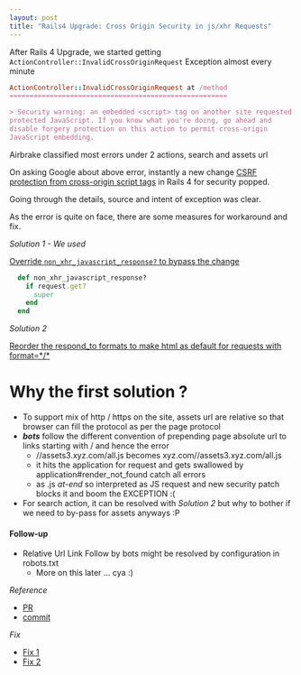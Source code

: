```yaml
---
layout: post
title: "Rails4 Upgrade: Cross Origin Security in js/xhr Requests"
---
```


After Rails 4 Upgrade, we started getting `ActionController::InvalidCrossOriginRequest` Exception almost every minute

```ruby
ActionController::InvalidCrossOriginRequest at /method
======================================================

> Security warning: an embedded <script> tag on another site requested
protected JavaScript. If you know what you're doing, go ahead and
disable forgery protection on this action to permit cross-origin
JavaScript embedding.
```

Airbrake classified most errors under 2 actions, search and assets url

On asking Google about above error, instantly a new change [CSRF protection from cross-origin script tags](https://github.com/rails/rails/pull/13345) in Rails 4
for security popped.

Going through the details, source and intent of exception was clear.

As the error is quite on face, there are some measures for workaround
and fix.

*Solution 1 - We used*

[Override `non_xhr_javascript_response?` to bypass the
change](https://github.com/rails/rails/pull/13345#issuecomment-71099064)

```ruby
  def non_xhr_javascript_response?
    if request.get?
      super
    end
  end
```

*Solution 2*

[Reorder the respond_to formats to make html as default for requests
with format=\*/\*](https://github.com/rails/rails/pull/13345#issuecomment-71114660)

# Why the first solution ?

- To support mix of http / https on the site, assets url are relative so
  that browser can fill the protocol as per the page protocol
- _**bots**_ follow the different convention of prepending page absolute
  url to links starting with / and hence the error
  - //assets3.xyz.com/all.js becomes xyz.com//assets3.xyz.com/all.js
  - it hits the application for request and gets swallowed by
    application#render_not_found catch all errors
  - as .js *at-end* so interpreted as JS request and new security patch
    blocks it and boom the EXCEPTION :(
- For search action, it can be resolved with *Solution 2* but why to
  bother if we need to by-pass for assets anyways :P

#### Follow-up

- Relative Url Link Follow by bots might be resolved by configuration in
  robots.txt
  - More on this later ... cya :)

*Reference*

- [PR](https://github.com/rails/rails/pull/13345)
- [commit](https://github.com/jeremy/rails/commit/1650bb3d56897cfef4c7e6b86a36eed4f1a41df5)

*Fix*

- [Fix 1](https://github.com/rails/rails/pull/13345#issuecomment-71099064)
- [Fix 2](https://github.com/rails/rails/pull/13345#issuecomment-71114660)

